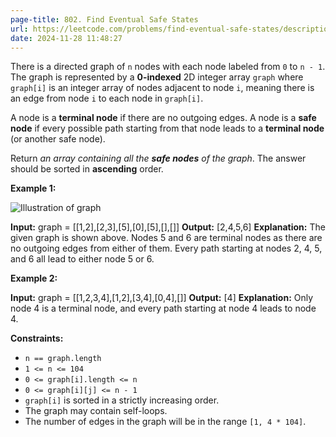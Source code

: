 ```yaml
---
page-title: 802. Find Eventual Safe States
url: https://leetcode.com/problems/find-eventual-safe-states/description/
date: 2024-11-28 11:48:27
---
```

There is a directed graph of `n` nodes with each node labeled from `0` to `n - 1`. The graph is represented by a **0-indexed** 2D integer array `graph` where `graph[i]` is an integer array of nodes adjacent to node `i`, meaning there is an edge from node `i` to each node in `graph[i]`.

A node is a **terminal node** if there are no outgoing edges. A node is a **safe node** if every possible path starting from that node leads to a **terminal node** (or another safe node).

Return *an array containing all the **safe nodes** of the graph*. The answer should be sorted in **ascending** order.

**Example 1:**

![Illustration of graph](https://s3-lc-upload.s3.amazonaws.com/uploads/2018/03/17/picture1.png)

**Input:** graph = \[\[1,2\],\[2,3\],\[5\],\[0\],\[5\],\[\],\[\]\]
**Output:** \[2,4,5,6\]
**Explanation:** The given graph is shown above.
Nodes 5 and 6 are terminal nodes as there are no outgoing edges from either of them.
Every path starting at nodes 2, 4, 5, and 6 all lead to either node 5 or 6.

**Example 2:**

**Input:** graph = \[\[1,2,3,4\],\[1,2\],\[3,4\],\[0,4\],\[\]\]
**Output:** \[4\]
**Explanation:**
Only node 4 is a terminal node, and every path starting at node 4 leads to node 4.

**Constraints:**

-   `n == graph.length`
-   `1 <= n <= 104`
-   `0 <= graph[i].length <= n`
-   `0 <= graph[i][j] <= n - 1`
-   `graph[i]` is sorted in a strictly increasing order.
-   The graph may contain self-loops.
-   The number of edges in the graph will be in the range `[1, 4 * 104]`.